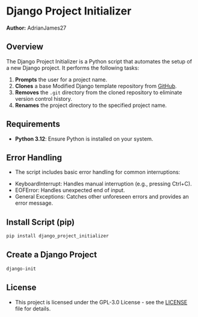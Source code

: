 # Django Project Initializer

**Author:** AdrianJames27

## Overview

The Django Project Initializer is a Python script that automates the setup of a new Django project. It performs the following tasks:

1. **Prompts** the user for a project name.
2. **Clones** a base Modified Django template repository from [GitHub](https://github.com/AdrianJames27/django_template).
3. **Removes** the `.git` directory from the cloned repository to eliminate version control history.
4. **Renames** the project directory to the specified project name.

## Requirements

- **Python 3.12**: Ensure Python is installed on your system.

## Error Handling
- The script includes basic error handling for common interruptions:
* KeyboardInterrupt: Handles manual interruption (e.g., pressing Ctrl+C).
* EOFError: Handles unexpected end of input.
* General Exceptions: Catches other unforeseen errors and provides an error message.

## Install Script (pip)
```bash
pip install django_project_initializer
```

## Create a Django Project
```bash
django-init
```

## License
- This project is licensed under the GPL-3.0 License - see the [LICENSE](https://github.com/AdrianJames27/django_project_initializer?tab=GPL-3.0-1-ov-file) file for details.